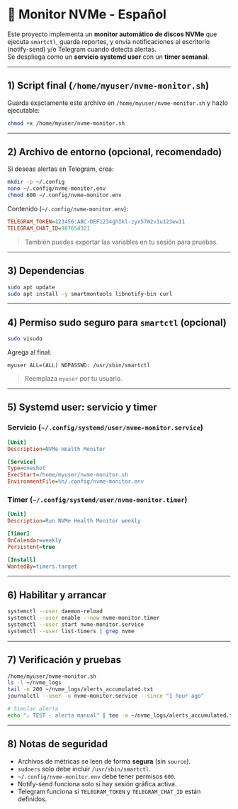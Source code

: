 # 📘 Monitor NVMe - Español

Este proyecto implementa un **monitor automático de discos NVMe** que ejecuta `smartctl`, guarda reportes, y envía notificaciones al escritorio (notify-send) y/o Telegram cuando detecta alertas.  
Se despliega como un **servicio systemd user** con un **timer semanal**.

---

## 1) Script final (`/home/myuser/nvme-monitor.sh`)

Guarda exactamente este archivo en `/home/myuser/nvme-monitor.sh` y hazlo ejecutable:

```bash
chmod +x /home/myuser/nvme-monitor.sh
````

---

## 2) Archivo de entorno (opcional, recomendado)

Si deseas alertas en Telegram, crea:

```bash
mkdir -p ~/.config
nano ~/.config/nvme-monitor.env
chmod 600 ~/.config/nvme-monitor.env
```

Contenido (`~/.config/nvme-monitor.env`):

```ini
TELEGRAM_TOKEN=123456:ABC-DEF1234ghIkl-zyx57W2v1u123ew11
TELEGRAM_CHAT_ID=987654321
```

> También puedes exportar las variables en tu sesión para pruebas.

---

## 3) Dependencias

```bash
sudo apt update
sudo apt install -y smartmontools libnotify-bin curl
```

---

## 4) Permiso sudo seguro para `smartctl` (opcional)

```bash
sudo visudo
```

Agrega al final:

```
myuser ALL=(ALL) NOPASSWD: /usr/sbin/smartctl
```

> Reemplaza `myuser` por tu usuario.

---

## 5) Systemd user: servicio y timer

### Servicio (`~/.config/systemd/user/nvme-monitor.service`)

```ini
[Unit]
Description=NVMe Health Monitor

[Service]
Type=oneshot
ExecStart=/home/myuser/nvme-monitor.sh
EnvironmentFile=%h/.config/nvme-monitor.env
```

### Timer (`~/.config/systemd/user/nvme-monitor.timer`)

```ini
[Unit]
Description=Run NVMe Health Monitor weekly

[Timer]
OnCalendar=weekly
Persistent=true

[Install]
WantedBy=timers.target
```

---

## 6) Habilitar y arrancar

```bash
systemctl --user daemon-reload
systemctl --user enable --now nvme-monitor.timer
systemctl --user start nvme-monitor.service
systemctl --user list-timers | grep nvme
```

---

## 7) Verificación y pruebas

```bash
/home/myuser/nvme-monitor.sh
ls -l ~/nvme_logs
tail -n 200 ~/nvme_logs/alerts_accumulated.txt
journalctl --user -u nvme-monitor.service --since "1 hour ago"

# Simular alerta
echo "⚠️ TEST - alerta manual" | tee -a ~/nvme_logs/alerts_accumulated.txt
```

---

## 8) Notas de seguridad

* Archivos de métricas se leen de forma **segura** (sin `source`).
* `sudoers` solo debe incluir `/usr/sbin/smartctl`.
* `~/.config/nvme-monitor.env` debe tener permisos `600`.
* Notify-send funciona solo si hay sesión gráfica activa.
* Telegram funciona si `TELEGRAM_TOKEN` y `TELEGRAM_CHAT_ID` están definidos.

